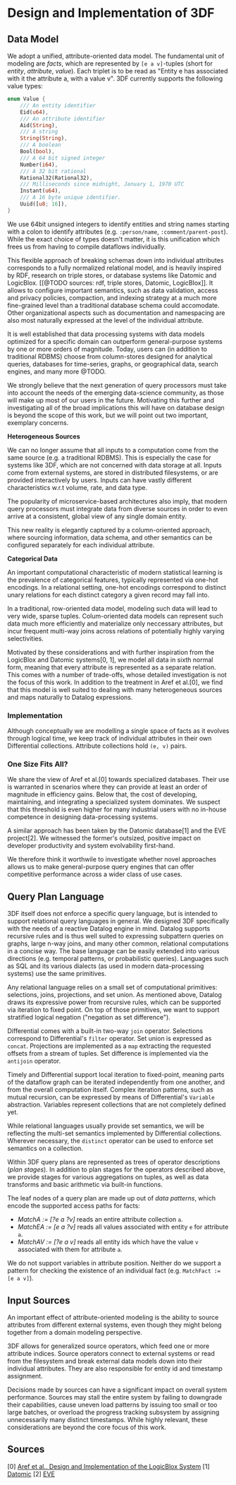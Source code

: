 # Design and Implementation of 3DF

## Data Model

We adopt a unified, attribute-oriented data model. The fundamental
unit of modeling are *facts*, which are represented by `[e a
v]`-tuples (short for *entity*, *attribute*, *value*). Each triplet is
to be read as "Entity e has associated with it the attribute a, with a
value v". 3DF currently supports the following value types:

``` rust
enum Value {
    /// An entity identifier
    Eid(u64),
    /// An attribute identifier
    Aid(String),
    /// A string
    String(String),
    /// A boolean
    Bool(bool),
    /// A 64 bit signed integer
    Number(i64),
    /// A 32 bit rational
    Rational32(Rational32),
    /// Milliseconds since midnight, January 1, 1970 UTC
    Instant(u64),
    /// A 16 byte unique identifier.
    Uuid([u8; 16]),
}
```

We use 64bit unsigned integers to identify entities and string names
starting with a colon to identify attributes (e.g. `:person/name`,
`:comment/parent-post`). While the exact choice of types doesn't
matter, it is this unification which frees us from having to compile
dataflows individually.

This flexible approach of breaking schemas down into individual
attributes corresponds to a fully normalized relational model, and is
heavily inspired by RDF, research on triple stores, or database
systems like Datomic and LogicBlox. [[@TODO sources: rdf, triple
stores, Datomic, LogicBlox]]. It allows to configure important
semantics, such as data validation, access and privacy policies,
compaction, and indexing strategy at a much more fine-grained level
than a traditional database schema could accomodate. Other
organizational aspects such as documentation and namespacing are also
most naturally expressed at the level of the individual attribute.

It is well established that data processing systems with data models
optimized for a specific domain can outperform general-purpose systems
by one or more orders of magnitude. Today, users can (in addition to
traditional RDBMS) choose from column-stores designed for analytical
queries, databases for time-series, graphs, or geographical data,
search engines, and many more @TODO.

We strongly believe that the next generation of query processors must
take into account the needs of the emerging data-science community, as
those will make up most of our users in the future. Motivating this
further and investigating all of the broad implications this will have
on database design is beyond the scope of this work, but we will point
out two important, exemplary concerns.

**Heterogeneous Sources**  

We can no longer assume that all inputs to a computation come from the
same source (e.g. a traditional RDBMS). This is especially the case
for systems like 3DF, which are not concerned with data storage at
all. Inputs come from external systems, are stored in distributed
filesystems, or are provided interactively by users. Inputs can have
vastly different characteristics w.r.t volume, rate, and data type.

The popularity of microservice-based architectures also imply, that
modern query processors must integrate data from diverse sources in
order to even arrive at a consistent, global view of any single domain
entity.

This new reality is elegantly captured by a column-oriented approach,
where sourcing information, data schema, and other semantics can be
configured separately for each individual attribute.

**Categorical Data**  

An important computational characteristic of modern statistical
learning is the prevalence of categorical features, typically
represented via one-hot encodings. In a relational setting, one-hot
encodings correspond to distinct unary relations for each distinct
category a given record may fall into.

In a traditional, row-oriented data model, modeling such data will
lead to very wide, sparse tuples. Colum-oriented data models can
represent such data much more efficiently and materialize only
neccessary attributes, but incur frequent multi-way joins across
relations of potentially highly varying selectivities.

Motivated by these considerations and with further inspiration from
the LogicBlox and Datomic systems[0, 1], we model all data in sixth
normal form, meaning that every attribute is represented as a separate
relation. This comes with a number of trade-offs, whose detailed
investigation is not the focus of this work. In addition to the
treatment in Aref et al.[0], we find that this model is well suited to
dealing with many heterogeneous sources and maps naturally to Datalog
expressions.

### Implementation

Although conceptually we are modelling a single space of facts as it
evolves through logical time, we keep track of individual attributes
in their own Differential collections. Attribute collections hold `(e,
v)` pairs.

### One Size Fits All?

We share the view of Aref et al.[0] towards specialized
databases. Their use is warranted in scenarios where they can provide
at least an order of magnitude in efficiency gains. Below that, the
cost of developing, maintaining, and integrating a specialized system
dominates. We suspect that this threshold is even higher for many
industrial users with no in-house competence in designing
data-processing systems.

A similar approach has been taken by the Datomic database[1] and the
EVE project[2]. We witnessed the former's outsized, positive impact on
developer productivity and system evolvability first-hand.

We therefore think it worthwile to investigate whether novel
approaches allows us to make general-purpose query engines that can
offer competitive performance across a wider class of use cases.

## Query Plan Language

3DF itself does not enforce a specific query language, but is intended
to support relational query languages in general. We designed 3DF
specifically with the needs of a reactive Datalog engine in
mind. Datalog supports recursive rules and is thus well suited to
expressing subpattern queries on graphs, large n-way joins, and many
other common, relational computations in a concise way. The base
language can be easily extended into various directions (e.g. temporal
patterns, or probabilistic queries). Languages such as SQL and its
various dialects (as used in modern data-processing systems) use the
same primitives.

Any relational language relies on a small set of computational
primitives: selections, joins, projections, and set union. As
mentioned above, Datalog draws its expressive power from recursive
rules, which can be supported via iteration to fixed point. On top of
those primitives, we want to support stratified logical negation
("negation as set difference").

Differential comes with a built-in two-way `join` operator. Selections
correspond to Differential's `filter` operator. Set union is expressed
as `concat`. Projections are implemented as a `map` extracting the
requested offsets from a stream of tuples. Set difference is
implemented via the `antijoin` operator.

Timely and Differential support local iteration to fixed-point,
meaning parts of the dataflow graph can be iterated independently from
one another, and from the overall computation itself. Complex
iteration patterns, such as mutual recursion, can be expressed by
means of Differential's `Variable` abstraction. Variables represent
collections that are not completely defined yet.

While relational languages usually provide set semantics, we will be
reflecting the multi-set semantics implemented by Differential
collections. Wherever necessary, the `distinct` operator can be used
to enforce set semantics on a collection.

Within 3DF query plans are represented as trees of operator
descriptions (*plan stages*). In addition to plan stages for the
operators described above, we provide stages for various aggregations
on tuples, as well as data transforms and basic arithmetic via
built-in functions.

The leaf nodes of a query plan are made up out of *data patterns*,
which encode the supported access paths for facts:

- *MatchA := [?e a ?v]* reads an entire attribute collection `a`.
- *MatchEA := [e a ?v]* reads all values associated with entity `e`
  for attribute `a`.
- *MatchAV := [?e a v]* reads all entity ids which have the value `v`
  associated with them for attribute `a`.
  
We do not support variables in attribute position. Neither do we
support a pattern for checking the existence of an individual fact
(e.g. `MatchFact := [e a v]`).

## Input Sources

An important effect of attribute-oriented modeling is the ability to
source attributes from different external systems, even though they
might belong together from a domain modeling perspective.

3DF allows for generalized source operators, which feed one or more
attribute indices. Source operators connect to external systems or
read from the filesystem and break external data models down into
their individual attributes. They are also responsible for entity id
and timestamp assignment.

Decisions made by sources can have a significant impact on overall
system performance. Sources may stall the entire system by failing to
downgrade their capabilities, cause uneven load patterns by issuing
too small or too large batches, or overload the progress tracking
subsystem by assigning unnecessarily many distinct timestamps. While
highly relevant, these considerations are beyond the core focus of
this work.

## Sources

[0] [Aref et al., Design and Implementation of the LogicBlox System](../sources/logicblox.pdf)
[1] [Datomic](www.datomic.com)
[2] [EVE](incidentalcomplexity.com)

